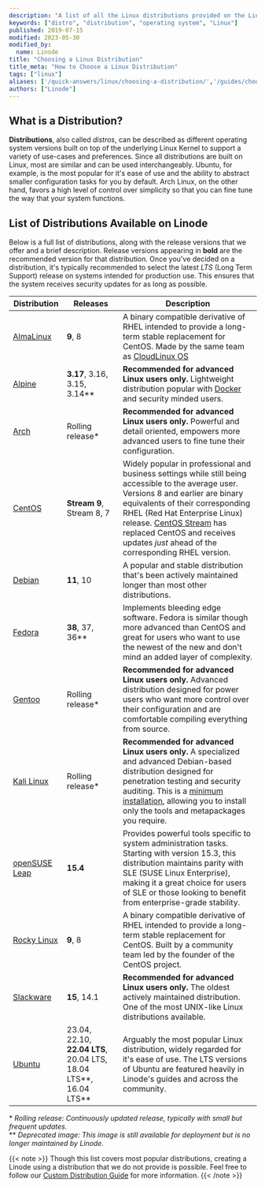 ```yaml
---
description: "A list of all the Linux distributions provided on the Linode Platform and advice for how to select a distribution for your next project."
keywords: ["distro", "distribution", "operating system", "Linux"]
published: 2019-07-15
modified: 2023-05-30
modified_by:
  name: Linode
title: "Choosing a Linux Distribution"
title_meta: "How to Choose a Linux Distribution"
tags: ["linux"]
aliases: ['/quick-answers/linux/choosing-a-distribution/','/guides/choosing-a-distribution/']
authors: ["Linode"]
---
```


## What is a Distribution?

**Distributions**, also called *distros*, can be described as different operating system versions built on top of the underlying Linux Kernel to support a variety of use-cases and preferences. Since all distributions are built on Linux, most are similar and can be used interchangeably. Ubuntu, for example, is the most popular for it's ease of use and the ability to abstract smaller configuration tasks for you by default. Arch Linux, on the other hand, favors a high level of control over simplicity so that you can fine tune the way that your system functions.

## List of Distributions Available on Linode

Below is a full list of distributions, along with the release versions that we offer and a brief description. Release versions appearing in **bold** are the recommended version for that distribution. Once you've decided on a distribution, it's typically recommended to select the latest *LTS* (Long Term Support) release on systems intended for production use. This ensures that the system receives security updates for as long as possible.

| Distribution | Releases | Description |
|------|-------|-------|
| [AlmaLinux](https://almalinux.org/) | **9**, 8 | A binary compatible derivative of RHEL intended to provide a long-term stable replacement for CentOS. Made by the same team as [CloudLinux OS](https://www.cloudlinux.com/) |
| [Alpine](https://alpinelinux.org/) | **3.17**, 3.16, 3.15, 3.14\*\* | **Recommended for advanced Linux users only.** Lightweight distribution popular with [Docker](https://www.docker.com/) and security minded users. |
| [Arch](https://www.archlinux.org/) | Rolling release\* | **Recommended for advanced Linux users only.** Powerful and detail oriented, empowers more advanced users to fine tune their configuration. |
| [CentOS](https://www.centos.org) | **Stream 9**, Stream 8, 7 | Widely popular in professional and business settings while still being accessible to the average user. Versions 8 and earlier are binary equivalents of their corresponding RHEL (Red Hat Enterprise Linux) release. [CentOS Stream](https://www.redhat.com/en/topics/linux/what-is-centos-stream) has replaced CentOS and receives updates *just* ahead of the corresponding RHEL version. |
| [Debian](https://www.debian.org/) | **11**, 10 | A popular and stable distribution that's been actively maintained longer than most other distributions. |
| [Fedora](https://getfedora.org/) | **38**, 37, 36\*\* | Implements bleeding edge software. Fedora is similar though more advanced than CentOS and great for users who want to use the newest of the new and don't mind an added layer of complexity.  |
| [Gentoo](https://www.gentoo.org/) | Rolling release\* | **Recommended for advanced Linux users only.** Advanced distribution designed for power users who want more control over their configuration and are comfortable compiling everything from source. |
| [Kali Linux](https://www.kali.org/) | Rolling release\* | **Recommended for advanced Linux users only.** A specialized and advanced Debian-based distribution designed for penetration testing and security auditing. This is a [minimum installation](https://www.kali.org/docs/troubleshooting/common-minimum-setup/), allowing you to install only the tools and metapackages you require. |
| [openSUSE Leap](https://www.opensuse.org/) | **15.4** | Provides powerful tools specific to system administration tasks. Starting with version 15.3, this distribution maintains parity with SLE (SUSE Linux Enterprise), making it a great choice for users of SLE or those looking to benefit from enterprise-grade stability. |
| [Rocky Linux](https://rockylinux.org/) | **9**, 8 | A binary compatible derivative of RHEL intended to provide a long-term stable replacement for CentOS. Built by a community team led by the founder of the CentOS project. |
| [Slackware](http://www.slackware.com/) | **15**, 14.1 | **Recommended for advanced Linux users only.** The oldest actively maintained distribution. One of the most UNIX-like Linux distributions available. |
| [Ubuntu](https://ubuntu.com/) | 23.04, 22.10, **22.04 LTS**, 20.04 LTS, 18.04 LTS\*\*, 16.04 LTS\*\* | Arguably the most popular Linux distribution, widely regarded for it's ease of use. The LTS versions of Ubuntu are featured heavily in Linode's guides and across the community. |

\* *Rolling release: Continuously updated release, typically with small but frequent updates.*<br>
** *Deprecated image: This image is still available for deployment but is no longer maintained by Linode.*

{{< note >}}
Though this list covers most popular distributions, creating a Linode using a distribution that we do not provide is possible. Feel free to follow our [Custom Distribution Guide](/docs/products/compute/compute-instances/guides/install-a-custom-distribution/) for more information.
{{< /note >}}